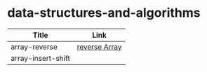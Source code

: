 # data-structures-and-algorithms

| Title              | Link 
| -----------        | -----------                                            |
| array-reverse      | [reverse Array](./array-reverse/array_reverse.md)     |
| array-insert-shift |                                                   |
